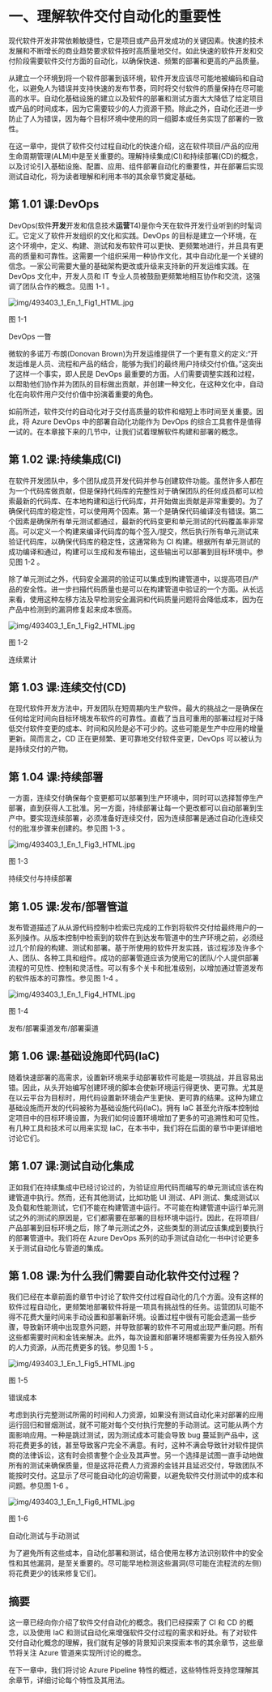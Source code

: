 # 一、理解软件交付自动化的重要性

现代软件开发非常依赖敏捷性，它是项目或产品开发成功的关键因素。快速的技术发展和不断增长的商业趋势要求软件按时高质量地交付。如此快速的软件开发和交付阶段需要软件交付方面的自动化，以确保快速、频繁的部署和更高的产品质量。

从建立一个环境到将一个软件部署到该环境，软件开发应该尽可能地被编码和自动化，以避免人为错误并支持快速的发布节奏，同时将交付软件的质量保持在尽可能高的水平。自动化基础设施的建立以及软件的部署和测试方面大大降低了给定项目或产品的时间成本，因为它需要较少的人力资源干预。除此之外，自动化还进一步防止了人为错误，因为每个目标环境中使用的同一组脚本或任务实现了部署的一致性。

在这一章中，提供了软件交付过程自动化的快速介绍，这在软件项目/产品的应用生命周期管理(ALM)中是至关重要的。理解持续集成(CI)和持续部署(CD)的概念，以及讨论引入基础设施、配置、应用、组件部署自动化的重要性，并在部署后实现测试自动化，将为读者理解和利用本书的其余章节奠定基础。

## 第 1.01 课:DevOps

DevOps(软件**开发**开发和信息技术**运营**T4)是你今天在软件开发行业听到的时髦词汇。它定义了软件开发组织的文化和实践。DevOps 的目标是建立一个环境，在这个环境中，定义、构建、测试和发布软件可以更快、更频繁地进行，并且具有更高的质量和可靠性。这需要一个组织采用一种协作文化，其中自动化是一个关键的信念。一家公司需要大量的基础架构更改或升级来支持新的开发运维实践。在 DevOps 文化中，开发人员和 IT 专业人员被鼓励更频繁地相互协作和交流，这强调了团队合作的概念。见图 1-1 。

![img/493403_1_En_1_Fig1_HTML.jpg](img/493403_1_En_1_Fig1_HTML.jpg)

图 1-1

DevOps 一瞥

微软的多诺万·布朗(Donovan Brown)为开发运维提供了一个更有意义的定义:“开发运维是人员、流程和产品的结合，能够为我们的最终用户持续交付价值。”这突出了这样一个事实，即人民是 DevOps 最重要的方面。人们需要调整实践和过程，以帮助他们协作并为团队的目标做出贡献，并创建一种文化，在这种文化中，自动化在向软件用户交付价值中扮演着重要的角色。

如前所述，软件交付的自动化对于交付高质量的软件和缩短上市时间至关重要。因此，将 Azure DevOps 中的部署自动化功能作为 DevOps 的综合工具套件是值得一试的。在本章接下来的几节中，让我们试着理解软件构建和部署的概念。

## 第 1.02 课:持续集成(CI)

在软件开发团队中，多个团队成员开发代码并参与创建软件功能。虽然许多人都在为一个代码库做贡献，但是保持代码库的完整性对于确保团队的任何成员都可以检索最新的代码库、在本地构建和运行代码库，并开始做出贡献是非常重要的。为了确保代码库的稳定性，可以使用两个因素。第一个是确保代码编译没有错误。第二个因素是确保所有单元测试都通过，最新的代码变更和单元测试的代码覆盖率非常高。可以定义一个构建来编译代码库的每个签入/提交，然后执行所有单元测试来验证代码库，以确保代码库的稳定性，这通常称为 CI 构建。根据所有单元测试的成功编译和通过，构建可以生成和发布输出，这些输出可以部署到目标环境中。参见图 1-2 。

除了单元测试之外，代码安全漏洞的验证可以集成到构建管道中，以提高项目/产品的安全性。进一步扫描代码质量也是可以在构建管道中验证的一个方面。从长远来看，使用这种左移方法及早检测安全漏洞和代码质量问题将会降低成本，因为在产品中检测到的漏洞修复起来成本很高。

![img/493403_1_En_1_Fig2_HTML.jpg](img/493403_1_En_1_Fig2_HTML.jpg)

图 1-2

连续累计

## 第 1.03 课:连续交付(CD)

在现代软件开发方法中，开发团队在短周期内生产软件。最大的挑战之一是确保在任何给定时间向目标环境发布软件的可靠性。直截了当且可重用的部署过程对于降低交付软件变更的成本、时间和风险是必不可少的。这些可能是生产中应用的增量更新。简而言之，CD 正在更频繁、更可靠地交付软件变更，DevOps 可以被认为是持续交付的产物。

## 第 1.04 课:持续部署

一方面，连续交付确保每个变更都可以部署到生产环境中，同时可以选择暂停生产部署，直到获得人工批准。另一方面，持续部署让每一个更改都可以自动部署到生产中。要实现连续部署，必须准备好连续交付，因为连续部署是通过自动化连续交付的批准步骤来创建的。参见图 1-3 。

![img/493403_1_En_1_Fig3_HTML.jpg](img/493403_1_En_1_Fig3_HTML.jpg)

图 1-3

持续交付与持续部署

## 第 1.05 课:发布/部署管道

发布管道描述了从从源代码控制中检索已完成的工作到将软件交付给最终用户的一系列操作。从版本控制中检索到的软件在到达发布管道中的生产环境之前，必须经过几个阶段的构建、测试和部署。基于所使用的软件开发实践，该过程涉及许多个人、团队、各种工具和组件。成功的部署管道应该为使用它的团队/个人提供部署流程的可见性、控制和灵活性。可以有多个关卡和批准级别，以增加通过管道发布的软件版本的可靠性。参见图 1-4 。

![img/493403_1_En_1_Fig4_HTML.jpg](img/493403_1_En_1_Fig4_HTML.jpg)

图 1-4

发布/部署渠道发布/部署渠道

## 第 1.06 课:基础设施即代码(IaC)

随着快速部署的高需求，设置新环境来手动部署软件可能是一项挑战，并且容易出错。因此，从头开始编写创建环境的脚本会使新环境运行得更快、更可靠。尤其是在以云平台为目标时，用代码设置新环境会产生更快、更可靠的结果。这种为建立基础设施而开发的代码被称为基础设施代码(IaC)。拥有 IaC 甚至允许版本控制给定项目中的目标环境设置，为我们如何设置环境增加了更多的可追溯性和可见性。有几种工具和技术可以用来实现 IaC，在本书中，我们将在后面的章节中更详细地讨论它们。

## 第 1.07 课:测试自动化集成

正如我们在持续集成中已经讨论过的，为验证应用代码而编写的单元测试应该在构建管道中执行。然而，还有其他测试，比如功能 UI 测试、API 测试、集成测试以及负载和性能测试，它们不能在构建管道中运行。不可能在构建管道中运行单元测试之外的测试的原因是，它们都需要在部署的目标环境中运行。因此，在将项目/产品部署到目标环境之后，除了单元测试之外，这些类型的测试应该集成到要执行的部署管道中。我们将在 Azure DevOps 系列的动手测试自动化一书中讨论更多关于测试自动化与管道的集成。

## 第 1.08 课:为什么我们需要自动化软件交付过程？

我们已经在本章前面的章节中讨论了软件交付过程自动化的几个方面。没有这样的软件过程自动化，更频繁地部署软件将是一项具有挑战性的任务。运营团队可能不得不花费大量时间来手动设置和部署新环境。设置过程中很有可能会遗漏一些步骤，导致新环境中出现意外问题，并导致部署的软件不可用或出现严重问题。所有这些都需要时间和金钱来解决。此外，每次设置和部署环境都需要为任务投入额外的人力资源，从而花费更多的钱。参见图 1-5 。

![img/493403_1_En_1_Fig5_HTML.jpg](img/493403_1_En_1_Fig5_HTML.jpg)

图 1-5

错误成本

考虑到执行完整测试所需的时间和人力资源，如果没有测试自动化来对部署的应用运行回归和冒烟测试，就不可能对每个交付执行完整的手动测试。这可能从两个方面影响应用。一种是跳过测试，因为测试成本可能会导致 bug 蔓延到产品中，这将花费更多的钱，甚至导致客户完全不满意。有时，这种不满会导致针对软件提供商的法律诉讼，这有时会损害整个企业及其声誉。另一个选择是试图一直手动地做所有的测试来确保质量，但是这将花费人力资源的金钱并且延迟交付，导致团队不能按时交付。这显示了尽可能自动化的迫切需要，以避免软件交付测试中的成本和问题。参见图 1-6 。

![img/493403_1_En_1_Fig6_HTML.jpg](img/493403_1_En_1_Fig6_HTML.jpg)

图 1-6

自动化测试与手动测试

为了避免所有这些成本，自动化部署和测试，结合使用左移方法识别软件中的安全性和其他漏洞，是至关重要的。尽可能早地检测这些漏洞(尽可能在流程流的左侧)将花费更少的钱来修复它们。

## 摘要

这一章已经向你介绍了软件交付自动化的概念。我们已经探索了 CI 和 CD 的概念，以及使用 IaC 和测试自动化来增强软件交付过程的需求和好处。有了对软件交付自动化概念的理解，我们就有足够的背景知识来探索本书的其余章节，这些章节将关注 Azure 管道来实现所讨论的概念。

在下一章中，我们将讨论 Azure Pipeline 特性的概述，这些特性将支持您理解其余章节，详细讨论每个特性及其用法。